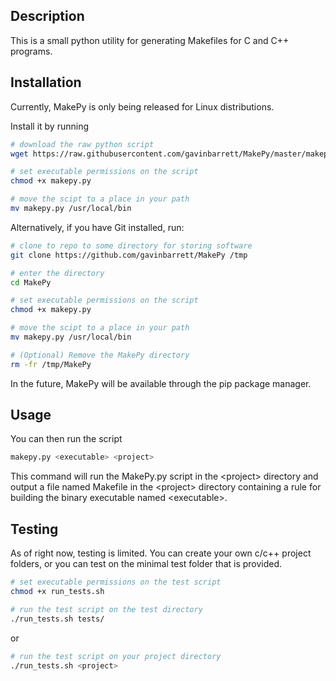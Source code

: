 ## Description
This is a small python utility for generating Makefiles for C and C++ programs.

## Installation
Currently, MakePy is only being released for Linux distributions.

Install it by running
```bash
# download the raw python script
wget https://raw.githubusercontent.com/gavinbarrett/MakePy/master/makepy.py

# set executable permissions on the script
chmod +x makepy.py

# move the scipt to a place in your path
mv makepy.py /usr/local/bin
```

Alternatively, if you have Git installed, run:
```bash
# clone to repo to some directory for storing software
git clone https://github.com/gavinbarrett/MakePy /tmp

# enter the directory
cd MakePy

# set executable permissions on the script
chmod +x makepy.py

# move the scipt to a place in your path
mv makepy.py /usr/local/bin

# (Optional) Remove the MakePy directory
rm -fr /tmp/MakePy
```

In the future, MakePy will be available through the pip package manager.

## Usage
You can then run the script 
```python
makepy.py <executable> <project>
```

This command will run the MakePy.py script in the \<project\> directory and output a file named Makefile in the \<project\> directory containing a rule for building the binary executable named \<executable\>.

## Testing
As of right now, testing is limited. You can create your own c/c++ project folders, or you can test on the minimal test folder that is provided.

```bash
# set executable permissions on the test script
chmod +x run_tests.sh

# run the test script on the test directory
./run_tests.sh tests/
```
or
```bash
# run the test script on your project directory
./run_tests.sh <project>
```
